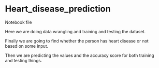 # Heart_disease_prediction
Notebook file

Here we are doing data wrangling and training and testing the dataset.

Finally we are going to find whether the person has heart disease or not based on some input.

Then we are predicting the values and the accuracy score for both training and testing things.

